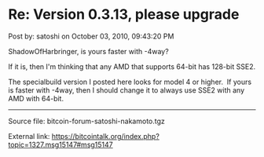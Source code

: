 # Re: Version 0.3.13, please upgrade

Post by: satoshi on October 03, 2010, 09:43:20 PM

ShadowOfHarbringer, is yours faster with -4way?

If it is, then I'm thinking that any AMD that supports 64-bit has 128-bit SSE2.

The specialbuild version I posted here looks for model 4 or higher. &nbsp;If yours is faster with -4way, then I should change it to always use SSE2 with any AMD with 64-bit.

---

Source file: bitcoin-forum-satoshi-nakamoto.tgz

External link: https://bitcointalk.org/index.php?topic=1327.msg15147#msg15147
